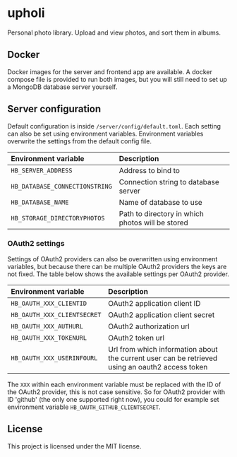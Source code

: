 # upholi
Personal photo library. Upload and view photos, and sort them in albums.

## Docker
Docker images for the server and frontend app are available. A docker compose file is provided to run both images, but you will still need to set up a MongoDB database server yourself.

## Server configuration
Default configuration is inside ```/server/config/default.toml```. Each setting can also be set using environment variables. Environment variables overwrite the settings from the default config file.

| Environment variable 			| Description |
| :---------------------------- | :---------- |
| `HB_SERVER_ADDRESS`           | Address to bind to |
| `HB_DATABASE_CONNECTIONSTRING`| Connection string to database server |
| `HB_DATABASE_NAME`			| Name of database to use |
| `HB_STORAGE_DIRECTORYPHOTOS`	| Path to directory in which photos will be stored |

### OAuth2 settings
Settings of OAuth2 providers can also be overwritten using environment variables, but because there can be multiple OAuth2 providers the keys are not fixed. The table below shows the available settings per OAuth2 provider.

| Environment variable 			| Description |
| :---------------------------- | :---------- |
| `HB_OAUTH_XXX_CLIENTID`   	| OAuth2 application client ID |
| `HB_OAUTH_XXX_CLIENTSECRET`   | OAuth2 application client secret |
| `HB_OAUTH_XXX_AUTHURL`    	| OAuth2 authorization url |
| `HB_OAUTH_XXX_TOKENURL`   	| OAuth2 token url |
| `HB_OAUTH_XXX_USERINFOURL`    | Url from which information about the current user can be retrieved using an oauth2 access token |

 The ```XXX``` within each environment variable must be replaced with the ID of the OAuth2 provider, this is not case sensitive. So for OAuth2 provider with ID 'github' (the only one supported right now), you could for example set environment variable ```HB_OAUTH_GITHUB_CLIENTSECRET```.

## License
This project is licensed under the MIT license.